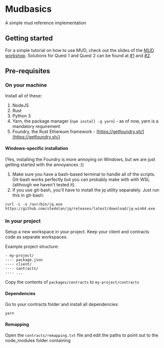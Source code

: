 # Mudbasics

A simple mud reference implementation

## Getting started
For a simple tutorial on how to use MUD, check out the slides of the [MUD workshop](https://www.figma.com/file/n4Ld4tpaiymotp9mRH5Te9/Mud-Workshop?node-id=0%3A1). Solutions for Quest 1 and Quest 2 can be found at [#1](https://github.com/latticexyz/mudbasics/pull/1) and [#2](https://github.com/latticexyz/mudbasics/pull/2).

## Pre-requisites

### On your machine

Install all of these:

1. NodeJS
1. Rust
1. Python 3
1. Yarn, the package manager (`npm install -g yarn`) - as of now, yarn is a mandatory requirement
1. Foundry, the Rust Ethereum framework - [https://getfoundry.sh/](https://getfoundry.sh/)

#### Windows-specific installation

(Yes, installing the Foundry is more annoying on Windows, but we are just getting started with the annoyances :))

1. Make sure you have a bash-based terminal to handle all of the scripts. Git-bash works perfectly but you can probably make with with WSL (although we haven't tested it).
1. If you use git-bash, you'll have to install the jq utility separately. Just run this in git-bash:
```
curl -L -o /usr/bin/jq.exe https://github.com/stedolan/jq/releases/latest/download/jq-win64.exe
```

### In your project

Setup a new workspace in your project. Keep your client and contracts code as separate workspaces.

Example project structure:
```
- my-project/
---- package.json
---- client/
---- contracts/
---- ...
```

Copy the contents of `packages/contracts` to `my-project/contracts`

#### Dependencies

Go to your contracts folder and install all dependencies:
```
yarn
```

#### Remapping

Open the `contracts/remapping.txt` file and edit the paths to point out to the node_modules folder containing 